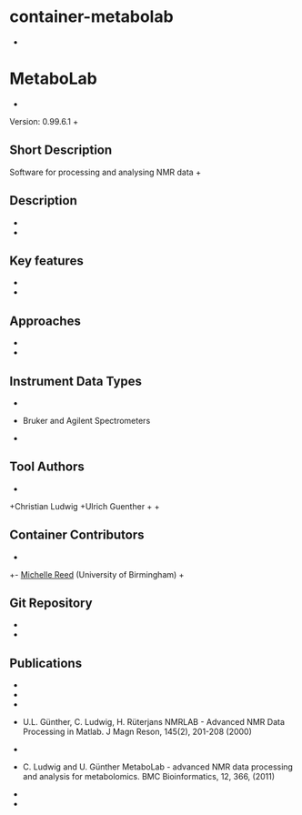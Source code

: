 # container-metabolab
+
# MetaboLab 
+
Version: 0.99.6.1 
+
## Short Description
 Software for processing and analysing NMR data
+
## Description
+
+
## Key features
+
+
## Approaches
+
+
## Instrument Data Types
+
- Bruker and Agilent Spectrometers 
+
## Tool Authors
+
+Christian Ludwig
+Ulrich Guenther
+
+
## Container Contributors
+
+- [Michelle Reed](https://github.com/reedmac) (University of Birmingham)
+
## Git Repository
+
+
## Publications
+
+
+
- U.L. Günther, C. Ludwig, H. Rüterjans NMRLAB - Advanced NMR Data Processing in Matlab. J Magn Reson, 145(2), 201-208 (2000)
+
- C. Ludwig and U. Günther MetaboLab - advanced NMR data processing and analysis for metabolomics. BMC Bioinformatics, 12, 366, (2011)
+
+
